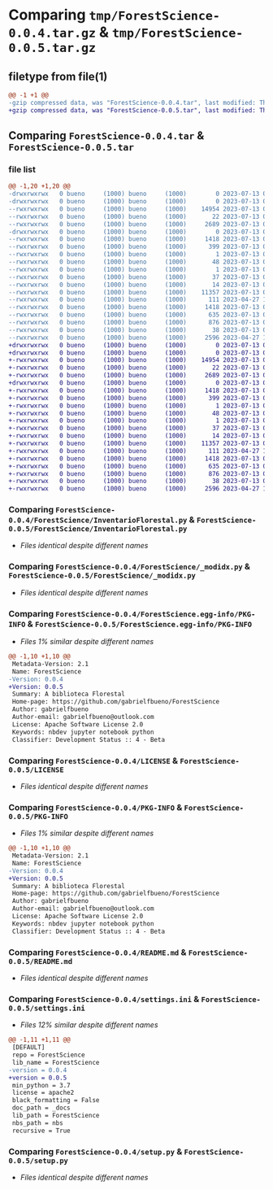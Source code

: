 # Comparing `tmp/ForestScience-0.0.4.tar.gz` & `tmp/ForestScience-0.0.5.tar.gz`

## filetype from file(1)

```diff
@@ -1 +1 @@
-gzip compressed data, was "ForestScience-0.0.4.tar", last modified: Thu Jul 13 04:16:03 2023, max compression
+gzip compressed data, was "ForestScience-0.0.5.tar", last modified: Thu Jul 13 04:20:44 2023, max compression
```

## Comparing `ForestScience-0.0.4.tar` & `ForestScience-0.0.5.tar`

### file list

```diff
@@ -1,20 +1,20 @@
-drwxrwxrwx   0 bueno     (1000) bueno     (1000)        0 2023-07-13 04:16:03.760211 ForestScience-0.0.4/
-drwxrwxrwx   0 bueno     (1000) bueno     (1000)        0 2023-07-13 04:16:03.595210 ForestScience-0.0.4/ForestScience/
--rwxrwxrwx   0 bueno     (1000) bueno     (1000)    14954 2023-07-13 04:15:56.000000 ForestScience-0.0.4/ForestScience/InventarioFlorestal.py
--rwxrwxrwx   0 bueno     (1000) bueno     (1000)       22 2023-07-13 04:15:56.000000 ForestScience-0.0.4/ForestScience/__init__.py
--rwxrwxrwx   0 bueno     (1000) bueno     (1000)     2689 2023-07-13 04:15:56.000000 ForestScience-0.0.4/ForestScience/_modidx.py
-drwxrwxrwx   0 bueno     (1000) bueno     (1000)        0 2023-07-13 04:16:03.736209 ForestScience-0.0.4/ForestScience.egg-info/
--rwxrwxrwx   0 bueno     (1000) bueno     (1000)     1418 2023-07-13 04:16:03.000000 ForestScience-0.0.4/ForestScience.egg-info/PKG-INFO
--rwxrwxrwx   0 bueno     (1000) bueno     (1000)      399 2023-07-13 04:16:03.000000 ForestScience-0.0.4/ForestScience.egg-info/SOURCES.txt
--rwxrwxrwx   0 bueno     (1000) bueno     (1000)        1 2023-07-13 04:16:03.000000 ForestScience-0.0.4/ForestScience.egg-info/dependency_links.txt
--rwxrwxrwx   0 bueno     (1000) bueno     (1000)       48 2023-07-13 04:16:03.000000 ForestScience-0.0.4/ForestScience.egg-info/entry_points.txt
--rwxrwxrwx   0 bueno     (1000) bueno     (1000)        1 2023-07-13 03:36:15.000000 ForestScience-0.0.4/ForestScience.egg-info/not-zip-safe
--rwxrwxrwx   0 bueno     (1000) bueno     (1000)       37 2023-07-13 04:16:03.000000 ForestScience-0.0.4/ForestScience.egg-info/requires.txt
--rwxrwxrwx   0 bueno     (1000) bueno     (1000)       14 2023-07-13 04:16:03.000000 ForestScience-0.0.4/ForestScience.egg-info/top_level.txt
--rwxrwxrwx   0 bueno     (1000) bueno     (1000)    11357 2023-07-13 03:11:19.000000 ForestScience-0.0.4/LICENSE
--rwxrwxrwx   0 bueno     (1000) bueno     (1000)      111 2023-04-27 10:12:58.000000 ForestScience-0.0.4/MANIFEST.in
--rwxrwxrwx   0 bueno     (1000) bueno     (1000)     1418 2023-07-13 04:16:03.757212 ForestScience-0.0.4/PKG-INFO
--rwxrwxrwx   0 bueno     (1000) bueno     (1000)      635 2023-07-13 04:10:57.000000 ForestScience-0.0.4/README.md
--rwxrwxrwx   0 bueno     (1000) bueno     (1000)      876 2023-07-13 04:15:56.000000 ForestScience-0.0.4/settings.ini
--rwxrwxrwx   0 bueno     (1000) bueno     (1000)       38 2023-07-13 04:16:03.761211 ForestScience-0.0.4/setup.cfg
--rwxrwxrwx   0 bueno     (1000) bueno     (1000)     2596 2023-04-27 10:12:58.000000 ForestScience-0.0.4/setup.py
+drwxrwxrwx   0 bueno     (1000) bueno     (1000)        0 2023-07-13 04:20:44.632686 ForestScience-0.0.5/
+drwxrwxrwx   0 bueno     (1000) bueno     (1000)        0 2023-07-13 04:20:44.475686 ForestScience-0.0.5/ForestScience/
+-rwxrwxrwx   0 bueno     (1000) bueno     (1000)    14954 2023-07-13 04:20:41.000000 ForestScience-0.0.5/ForestScience/InventarioFlorestal.py
+-rwxrwxrwx   0 bueno     (1000) bueno     (1000)       22 2023-07-13 04:20:41.000000 ForestScience-0.0.5/ForestScience/__init__.py
+-rwxrwxrwx   0 bueno     (1000) bueno     (1000)     2689 2023-07-13 04:20:41.000000 ForestScience-0.0.5/ForestScience/_modidx.py
+drwxrwxrwx   0 bueno     (1000) bueno     (1000)        0 2023-07-13 04:20:44.610688 ForestScience-0.0.5/ForestScience.egg-info/
+-rwxrwxrwx   0 bueno     (1000) bueno     (1000)     1418 2023-07-13 04:20:44.000000 ForestScience-0.0.5/ForestScience.egg-info/PKG-INFO
+-rwxrwxrwx   0 bueno     (1000) bueno     (1000)      399 2023-07-13 04:20:44.000000 ForestScience-0.0.5/ForestScience.egg-info/SOURCES.txt
+-rwxrwxrwx   0 bueno     (1000) bueno     (1000)        1 2023-07-13 04:20:44.000000 ForestScience-0.0.5/ForestScience.egg-info/dependency_links.txt
+-rwxrwxrwx   0 bueno     (1000) bueno     (1000)       48 2023-07-13 04:20:44.000000 ForestScience-0.0.5/ForestScience.egg-info/entry_points.txt
+-rwxrwxrwx   0 bueno     (1000) bueno     (1000)        1 2023-07-13 03:36:15.000000 ForestScience-0.0.5/ForestScience.egg-info/not-zip-safe
+-rwxrwxrwx   0 bueno     (1000) bueno     (1000)       37 2023-07-13 04:20:44.000000 ForestScience-0.0.5/ForestScience.egg-info/requires.txt
+-rwxrwxrwx   0 bueno     (1000) bueno     (1000)       14 2023-07-13 04:20:44.000000 ForestScience-0.0.5/ForestScience.egg-info/top_level.txt
+-rwxrwxrwx   0 bueno     (1000) bueno     (1000)    11357 2023-07-13 03:11:19.000000 ForestScience-0.0.5/LICENSE
+-rwxrwxrwx   0 bueno     (1000) bueno     (1000)      111 2023-04-27 10:12:58.000000 ForestScience-0.0.5/MANIFEST.in
+-rwxrwxrwx   0 bueno     (1000) bueno     (1000)     1418 2023-07-13 04:20:44.630688 ForestScience-0.0.5/PKG-INFO
+-rwxrwxrwx   0 bueno     (1000) bueno     (1000)      635 2023-07-13 04:10:57.000000 ForestScience-0.0.5/README.md
+-rwxrwxrwx   0 bueno     (1000) bueno     (1000)      876 2023-07-13 04:20:41.000000 ForestScience-0.0.5/settings.ini
+-rwxrwxrwx   0 bueno     (1000) bueno     (1000)       38 2023-07-13 04:20:44.633688 ForestScience-0.0.5/setup.cfg
+-rwxrwxrwx   0 bueno     (1000) bueno     (1000)     2596 2023-04-27 10:12:58.000000 ForestScience-0.0.5/setup.py
```

### Comparing `ForestScience-0.0.4/ForestScience/InventarioFlorestal.py` & `ForestScience-0.0.5/ForestScience/InventarioFlorestal.py`

 * *Files identical despite different names*

### Comparing `ForestScience-0.0.4/ForestScience/_modidx.py` & `ForestScience-0.0.5/ForestScience/_modidx.py`

 * *Files identical despite different names*

### Comparing `ForestScience-0.0.4/ForestScience.egg-info/PKG-INFO` & `ForestScience-0.0.5/ForestScience.egg-info/PKG-INFO`

 * *Files 1% similar despite different names*

```diff
@@ -1,10 +1,10 @@
 Metadata-Version: 2.1
 Name: ForestScience
-Version: 0.0.4
+Version: 0.0.5
 Summary: A biblioteca Florestal
 Home-page: https://github.com/gabrielfbueno/ForestScience
 Author: gabrielfbueno
 Author-email: gabrielfbueno@outlook.com
 License: Apache Software License 2.0
 Keywords: nbdev jupyter notebook python
 Classifier: Development Status :: 4 - Beta
```

### Comparing `ForestScience-0.0.4/LICENSE` & `ForestScience-0.0.5/LICENSE`

 * *Files identical despite different names*

### Comparing `ForestScience-0.0.4/PKG-INFO` & `ForestScience-0.0.5/PKG-INFO`

 * *Files 1% similar despite different names*

```diff
@@ -1,10 +1,10 @@
 Metadata-Version: 2.1
 Name: ForestScience
-Version: 0.0.4
+Version: 0.0.5
 Summary: A biblioteca Florestal
 Home-page: https://github.com/gabrielfbueno/ForestScience
 Author: gabrielfbueno
 Author-email: gabrielfbueno@outlook.com
 License: Apache Software License 2.0
 Keywords: nbdev jupyter notebook python
 Classifier: Development Status :: 4 - Beta
```

### Comparing `ForestScience-0.0.4/README.md` & `ForestScience-0.0.5/README.md`

 * *Files identical despite different names*

### Comparing `ForestScience-0.0.4/settings.ini` & `ForestScience-0.0.5/settings.ini`

 * *Files 12% similar despite different names*

```diff
@@ -1,11 +1,11 @@
 [DEFAULT]
 repo = ForestScience
 lib_name = ForestScience
-version = 0.0.4
+version = 0.0.5
 min_python = 3.7
 license = apache2
 black_formatting = False
 doc_path = _docs
 lib_path = ForestScience
 nbs_path = nbs
 recursive = True
```

### Comparing `ForestScience-0.0.4/setup.py` & `ForestScience-0.0.5/setup.py`

 * *Files identical despite different names*

